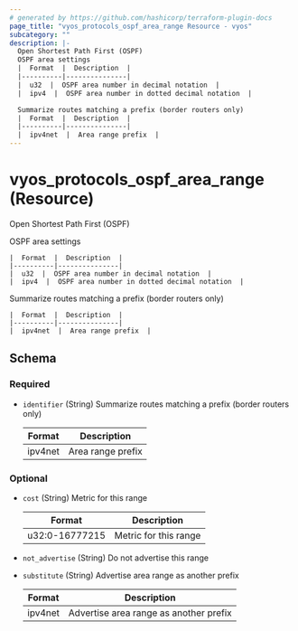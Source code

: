 ```yaml
---
# generated by https://github.com/hashicorp/terraform-plugin-docs
page_title: "vyos_protocols_ospf_area_range Resource - vyos"
subcategory: ""
description: |-
  Open Shortest Path First (OSPF)
  OSPF area settings
  |  Format  |  Description  |
  |----------|---------------|
  |  u32  |  OSPF area number in decimal notation  |
  |  ipv4  |  OSPF area number in dotted decimal notation  |

  Summarize routes matching a prefix (border routers only)
  |  Format  |  Description  |
  |----------|---------------|
  |  ipv4net  |  Area range prefix  |
---
```


# vyos_protocols_ospf_area_range (Resource)

Open Shortest Path First (OSPF)

OSPF area settings

    |  Format  |  Description  |
    |----------|---------------|
    |  u32  |  OSPF area number in decimal notation  |
    |  ipv4  |  OSPF area number in dotted decimal notation  |

Summarize routes matching a prefix (border routers only)

    |  Format  |  Description  |
    |----------|---------------|
    |  ipv4net  |  Area range prefix  |



<!-- schema generated by tfplugindocs -->
## Schema

### Required

- `identifier` (String) Summarize routes matching a prefix (border routers only)

    |  Format  |  Description  |
    |----------|---------------|
    |  ipv4net  |  Area range prefix  |

### Optional

- `cost` (String) Metric for this range

    |  Format  |  Description  |
    |----------|---------------|
    |  u32:0-16777215  |  Metric for this range  |
- `not_advertise` (String) Do not advertise this range
- `substitute` (String) Advertise area range as another prefix

    |  Format  |  Description  |
    |----------|---------------|
    |  ipv4net  |  Advertise area range as another prefix  |
